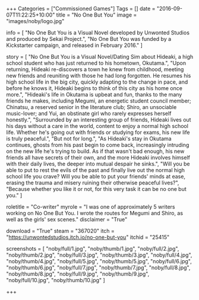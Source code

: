 +++
Categories = ["Commissioned Games"]
Tags = []
date = "2016-09-07T11:22:25+10:00"
title = "No One But You"
image = "images/noby/logo.jpg"

info = [
	"No One But You is a Visual Novel developed by Unwonted Studios and produced by Sekai Project.",
	"No One But You was funded by a Kickstarter campaign, and released in February 2016."
]

story = [
	"No One But You is a Visual Novel/Dating Sim about Hideaki, a high school student who has just returned to his hometown, Okutama.",
	"Upon returning, Hideaki re-discovers a town he knew from childhood, meeting new friends and reuniting with those he had long forgotten. He resumes his high school life in the big city, quickly adapting to the change in pace, and before he knows it, Hideaki begins to think of this city as his home once more.",
	"Hideaki's life in Okutama is upbeat and fun, thanks to the many friends he makes, including Megumi, an energetic student council member; Chinatsu, a reserved senior in the literature club; Shiro, an unsociable music-lover; and Yui, an obstinate girl who rarely expresses herself honestly.",
	"Surrounded by an interesting group of friends, Hideaki lives out his days without a care in the world, content to enjoy a normal high school life. Whether he's going out with friends or studying for exams, his new life is truly peaceful.",
	"But not for long.",
	"As Hideaki's stay in Okutama continues, ghosts from his past begin to come back, increasingly intruding on the new life he's trying to build. As if that wasn't bad enough, his new friends all have secrets of their own, and the more Hideaki involves himself with their daily lives, the deeper into mutual despair he sinks.",
	"Will you be able to put to rest the evils of the past and finally live out the normal high school life you crave? Will you be able to put your friends' minds at ease, erasing the trauma and misery ruining their otherwise peaceful lives?",
	"Because whether you like it or not, for this very task it can be no one but you."
]

roletitle = "Co-writer"
myrole = "I was one of approximately 5 writers working on No One But You. I wrote the routes for Megumi and Shiro, as well as the girls' sex scenes."
disclaimer = "True"

download = "True"
steam = "367020"
itch = "https://unwontedstudios.itch.io/no-one-but-you"
itchid = "25415"

screenshots = [
    "noby/full/1.jpg", "noby/thumb/1.jpg",
    "noby/full/2.jpg", "noby/thumb/2.jpg",
    "noby/full/3.jpg", "noby/thumb/3.jpg",
    "noby/full/4.jpg", "noby/thumb/4.jpg",
    "noby/full/5.jpg", "noby/thumb/5.jpg",
    "noby/full/6.jpg", "noby/thumb/6.jpg",
    "noby/full/7.jpg", "noby/thumb/7.jpg",
    "noby/full/8.jpg", "noby/thumb/8.jpg",
    "noby/full/9.jpg", "noby/thumb/9.jpg",
    "noby/full/10.jpg", "noby/thumb/10.jpg"
]

+++
